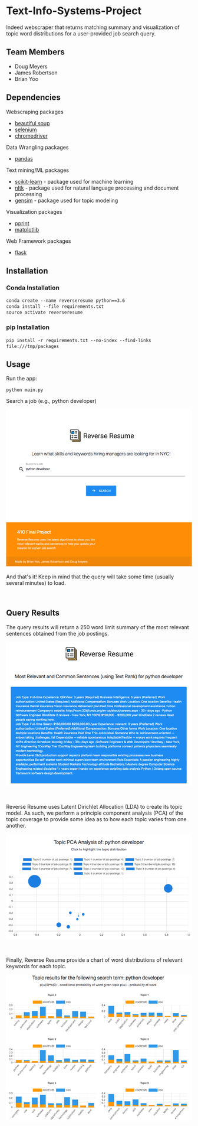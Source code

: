 # Text-Info-Systems-Project
 
Indeed webscraper that returns matching summary and visualization of topic word distributions for a user-provided job search query.

## Team Members

- Doug Meyers
- James Robertson
- Brian Yoo

## Dependencies

Webscraping packages
- [beautiful soup](https://www.crummy.com/software/BeautifulSoup/)
- [selenium](https://selenium-python.readthedocs.io/installation.html)
- [chromedriver](https://chromedriver.chromium.org/)

Data Wrangling packages
- [pandas](https://pandas.pydata.org/)

Text mining/ML packages
- [scikit-learn](https://scikit-learn.org/stable/) - package used for machine learning
- [nltk](https://www.nltk.org/install.html) - package used for natural language processing and document processing
- [gensim](https://radimrehurek.com/gensim/) - package used for topic modeling

Visualization packages
- [pprint](https://docs.python.org/3/library/pprint.html)
- [matplotlib](https://matplotlib.org/)

Web Framework packages
- [flask](https://www.palletsprojects.com/p/flask/)


## Installation

### Conda Installation
```
conda create --name reverseresume python==3.6
conda install --file requirements.txt 
source activate reverseresume
```

### pip Installation
```
pip install -r requirements.txt --no-index --find-links file:///tmp/packages
```

## Usage

Run the app:
```
python main.py
```

Search a job (e.g., python developer)

![Search Image](/static/search_box.png)

And that's it! Keep in mind that the query will take some time (usually several minutes) to load.

<br/>

## Query Results

The query results will return a 250 word limit summary of the most relevant sentences obtained from the job postings.

![Summary Image](/static/summary.png)

<br/>

Reverse Resume uses Latent Dirichlet Allocation (LDA) to create its topic model. As such, we perform a principle component analysis (PCA) of the topic coverage to provide some idea as to how each topic varies from one another.


![PCA Image](/static/pca_bubble_chart.png)

<br/>

Finally, Reverse Resume provide a chart of word distributions of relevant keywords for each topic.



![Topic Chart Image](/static/topic_charts.png)